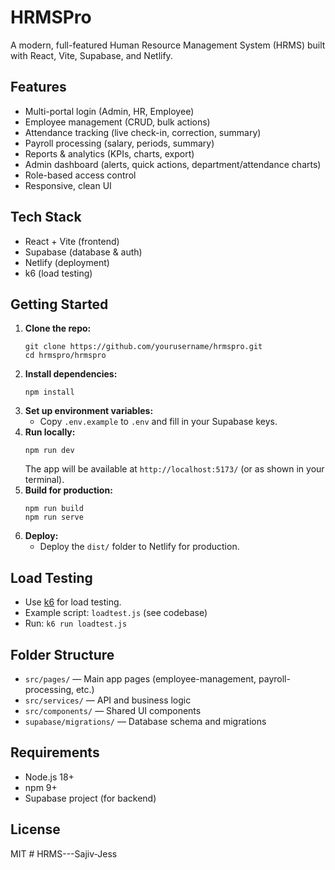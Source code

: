 # HRMSPro

A modern, full-featured Human Resource Management System (HRMS) built with React, Vite, Supabase, and Netlify.

## Features
- Multi-portal login (Admin, HR, Employee)
- Employee management (CRUD, bulk actions)
- Attendance tracking (live check-in, correction, summary)
- Payroll processing (salary, periods, summary)
- Reports & analytics (KPIs, charts, export)
- Admin dashboard (alerts, quick actions, department/attendance charts)
- Role-based access control
- Responsive, clean UI

## Tech Stack
- React + Vite (frontend)
- Supabase (database & auth)
- Netlify (deployment)
- k6 (load testing)

## Getting Started

1. **Clone the repo:**
   ```
   git clone https://github.com/yourusername/hrmspro.git
   cd hrmspro/hrmspro
   ```
2. **Install dependencies:**
   ```
   npm install
   ```
3. **Set up environment variables:**
   - Copy `.env.example` to `.env` and fill in your Supabase keys.
4. **Run locally:**
   ```
   npm run dev
   ```
   The app will be available at `http://localhost:5173/` (or as shown in your terminal).
5. **Build for production:**
   ```
   npm run build
   npm run serve
   ```
6. **Deploy:**
   - Deploy the `dist/` folder to Netlify for production.

## Load Testing
- Use [k6](https://k6.io/) for load testing.
- Example script: `loadtest.js` (see codebase)
- Run: `k6 run loadtest.js`

## Folder Structure
- `src/pages/` — Main app pages (employee-management, payroll-processing, etc.)
- `src/services/` — API and business logic
- `src/components/` — Shared UI components
- `supabase/migrations/` — Database schema and migrations

## Requirements
- Node.js 18+
- npm 9+
- Supabase project (for backend)

## License
MIT
#   H R M S - - - S a j i v - J e s s 
 
 